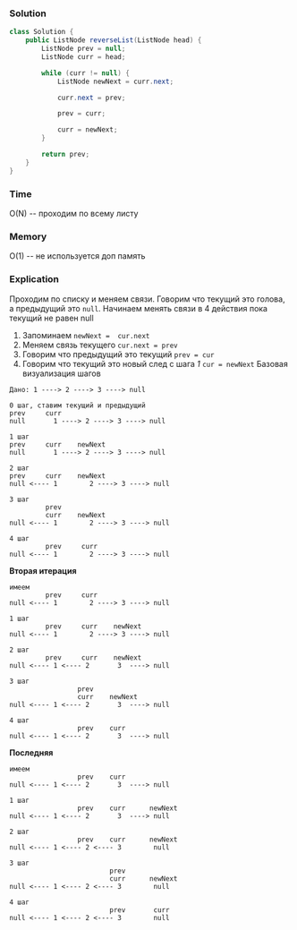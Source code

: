 ### Solution
```java
class Solution {
    public ListNode reverseList(ListNode head) {
        ListNode prev = null;
        ListNode curr = head;

        while (curr != null) {
            ListNode newNext = curr.next;

            curr.next = prev;

            prev = curr;

            curr = newNext;
        }

        return prev;
    }
}
```
### Time
O(N) -- проходим по всему листу
### Memory
O(1) -- не используется доп память
### Explication
Проходим по списку и меняем связи. Говорим что текущий это голова, а предыдущий это `null`.
Начинаем менять связи в 4 действия пока текущий не равен null
1. Запоминаем `newNext =  cur.next`
2. Меняем связь текущего `cur.next = prev`
3. Говорим что предыдущий это текущий `prev = cur`
4. Говорим что текущий это новый след с шага _1_ `cur = newNext`
Базовая визуализация шагов
```text
Дано: 1 ----> 2 ----> 3 ----> null

0 шаг, ставим текущий и предыдущий
prev     curr    
null       1 ----> 2 ----> 3 ----> null

1 шаг
prev     curr    newNext
null       1 ----> 2 ----> 3 ----> null

2 шаг
prev     curr    newNext
null <---- 1        2 ----> 3 ----> null

3 шаг
         prev
         curr    newNext
null <---- 1        2 ----> 3 ----> null

4 шаг
         prev     curr
null <---- 1        2 ----> 3 ----> null
```
**Вторая итерация**
```text
имеем
         prev     curr
null <---- 1        2 ----> 3 ----> null

1 шаг
         prev     curr    newNext
null <---- 1        2 ----> 3 ----> null

2 шаг
         prev     curr    newNext
null <---- 1 <---- 2       3  ----> null

3 шаг
                 prev
                 curr    newNext
null <---- 1 <---- 2       3  ----> null

4 шаг
                 prev    curr
null <---- 1 <---- 2       3  ----> null
```
**Последняя**
```text
имеем
                 prev    curr
null <---- 1 <---- 2       3  ----> null

1 шаг
                 prev    curr      newNext
null <---- 1 <---- 2       3  ----> null 

2 шаг
                 prev    curr      newNext
null <---- 1 <---- 2 <---- 3        null

3 шаг
                         prev
                         curr      newNext
null <---- 1 <---- 2 <---- 3        null

4 шаг
                         prev       curr
null <---- 1 <---- 2 <---- 3        null
```
